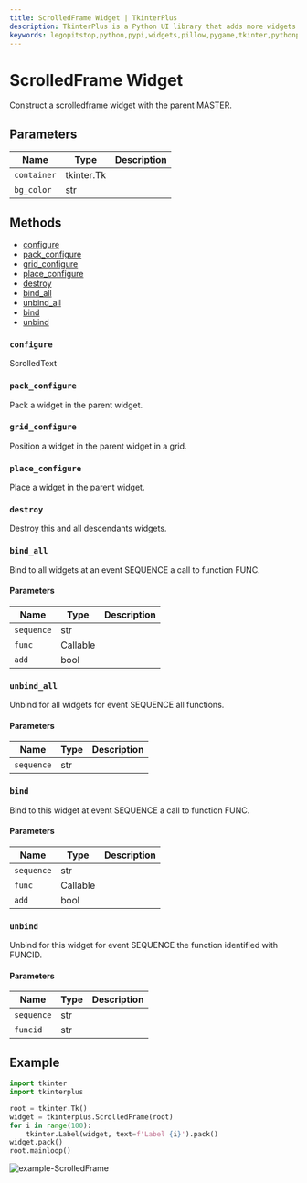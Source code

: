 ```yaml
---
title: ScrolledFrame Widget | TkinterPlus
description: TkinterPlus is a Python UI library that adds more widgets to Tkinter
keywords: legopitstop,python,pypi,widgets,pillow,pygame,tkinter,pythonpackage
---
```


# ScrolledFrame Widget

Construct a scrolledframe widget with the parent MASTER.

## Parameters

| Name        | Type       | Description |
| ----------- | ---------- | ----------- |
| `container` | tkinter.Tk |             |
| `bg_color`  | str        |             |

## Methods

- [configure](#configure)
- [pack_configure](#pack_configure)
- [grid_configure](#grid_configure)
- [place_configure](#place_configure)
- [destroy](#destroy)
- [bind_all](#bind_all)
- [unbind_all](#unbind_all)
- [bind](#bind)
- [unbind](#unbind)

### `configure`

ScrolledText

### `pack_configure`

Pack a widget in the parent widget.

### `grid_configure`

Position a widget in the parent widget in a grid.

### `place_configure`

Place a widget in the parent widget.

### `destroy`

Destroy this and all descendants widgets.

### `bind_all`

Bind to all widgets at an event SEQUENCE a call to function FUNC.

#### Parameters

| Name       | Type     | Description |
| ---------- | -------- | ----------- |
| `sequence` | str      |             |
| `func`     | Callable |             |
| `add`      | bool     |             |

### `unbind_all`

Unbind for all widgets for event SEQUENCE all functions.

#### Parameters

| Name       | Type | Description |
| ---------- | ---- | ----------- |
| `sequence` | str  |             |

### `bind`

Bind to this widget at event SEQUENCE a call to function FUNC.

#### Parameters

| Name       | Type     | Description |
| ---------- | -------- | ----------- |
| `sequence` | str      |             |
| `func`     | Callable |             |
| `add`      | bool     |             |

### `unbind`

Unbind for this widget for event SEQUENCE the function identified with FUNCID.

#### Parameters

| Name       | Type | Description |
| ---------- | ---- | ----------- |
| `sequence` | str  |             |
| `funcid`   | str  |             |

## Example

```py
import tkinter
import tkinterplus

root = tkinter.Tk()
widget = tkinterplus.ScrolledFrame(root)
for i in range(100):
    tkinter.Label(widget, text=f'Label {i}').pack()
widget.pack()
root.mainloop()
```

![example-ScrolledFrame](/images/example-ScrolledFrame.png)
